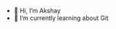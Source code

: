 - 👋 Hi, I’m Akshay
- 🌱 I’m currently learning about Git
<!---
asagar-hatica/asagar-hatica is a ✨ special ✨ repository because its `README.md` (this file) appears on your GitHub profile.
You can click the Preview link to take a look at your changes.
--->
